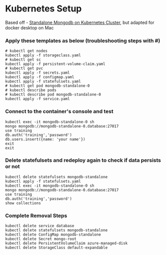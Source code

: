 # Kubernetes Setup

Based off - [Standalone Mongodb on Kubernetes Cluster](https://medium.com/@dilipkumar/standalone-mongodb-on-kubernetes-cluster-19e7b5896b27), but adapted for docker desktop on Mac

### Apply these templates as below (troubleshooting steps with #)
```
# kubectl get nodes
kubectl apply -f storageclass.yaml
# kubectl get sc
kubectl apply -f persistent-volume-claim.yaml
# kubectl get pvc
kubectl apply -f secrets.yaml
kubectl apply -f configmap.yaml
kubectl apply -f statefulsets.yaml
# kubectl get pod mongodb-standalone-0
# kubectl describe pods
# kubectl describe pod mongodb-standalone-0
kubectl apply -f service.yaml
```

### Connect to the container's console and test
```
kubectl exec -it mongodb-standalone-0 sh
mongo mongodb://mongodb-standalone-0.database:27017
use training
db.auth('training','password')
db.users.insert({name: 'your name'})
exit
exit
```

### Delete statefulsets and redeploy again to check if data persists or not
```
kubectl delete statefulsets mongodb-standalone
kubectl apply -f statefulsets.yaml
kubectl exec -it mongodb-standalone-0 sh
mongo mongodb://mongodb-standalone-0.database:27017
use training
db.auth('training','password')
show collections
```

### Complete Removal Steps
```
kubectl delete service database
kubectl delete statefulsets mongodb-standalone
kubectl delete ConfigMap mongodb-standalone
kubectl delete Secret mongo-root
kubectl delete PersistentVolumeClaim azure-managed-disk
kubectl delete StorageClass default-expandable
```
